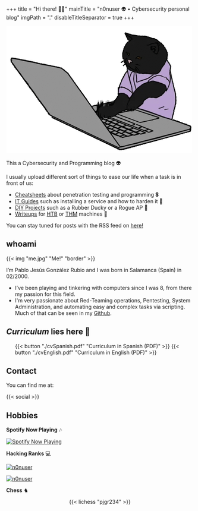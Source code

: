 +++
title = "Hi there! 👨‍💻"
mainTitle = "n0nuser 👽 • Cybersecurity personal blog"
imgPath = "."
disableTitleSeparator = true
+++


<!-- ![Spongebob Happy](https://media.tenor.com/images/6d2f936160eb65153b72f0bcd74dca82/tenor.gif) -->

![Cat programming](programmingCat.gif)

This a Cybersecurity and Programming blog 👽️

I usually upload different sort of things to ease our life when a task is in front of us:

* [Cheatsheets](tags/cheatsheet/) about penetration testing and programming 💲
* [IT Guides](tags/guide) such as installing a service and how to harden it 📄
* [DIY Projects](tags/projects) such as a Rubber Ducky or a Rogue AP 🔨
* [Writeups](writeups) for [HTB](writeups/htb) or [THM](writeups/thm) machines 👹

You can stay tuned for posts with the RSS feed on [here!](index.xml)

## whoami

{{< img "me.jpg" "Me!" "border" >}}

I’m Pablo Jesús González Rubio and I was born in Salamanca (Spain) in 02/2000.

* I’ve been playing and tinkering with computers since I was 8, from there my passion for this field.
* I'm very passionate about Red-Teaming operations, Pentesting, System Administration, and automating easy and complex tasks via scripting. Much of that can be seen in my [Github](https://github.com/n0nuser/).

## **_Curriculum_** lies here 📂

<div class="list">
    <ul class="posts">
        {{< button "./cvSpanish.pdf" "Curriculum in Spanish (PDF)" >}}
        {{< button "./cvEnglish.pdf" "Curriculum in English (PDF)" >}}
    </ul>
</div>

## Contact

You can find me at:

{{< social >}}

## Hobbies

**Spotify Now Playing** 🎶

[<img src="https://now-playing-profile.n0nuser.vercel.app/now-playing" alt="Spotify Now Playing" width="350"/>](https://open.spotify.com/user/orl1r6ro371sob7h4jvk06sse)

**Hacking Ranks** 💻

[![n0nuser](https://www.hackthebox.eu/badge/image/72782)](https://app.hackthebox.eu/profile/72782)

[![n0nuser](https://tryhackme-badges.s3.amazonaws.com/nonuser.png)](https://tryhackme.com/p/nonuser)

**Chess** ♞

<div style="text-align:center;">
    {{< lichess "pjgr234" >}}
</div>
